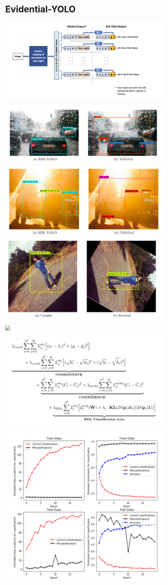 # Evidential-YOLO




![Model](/images/model.png)


![Model](/images/cars_rain.png)
![Model](/images/cars_sun.png)
![Model](/images/rotations.png)

<div>
<img src="/images/birds.png)" width="100"/>
</div>


![Model](/images/edl_loss_fcn.png)
![Model](/images/training_curves.png)




